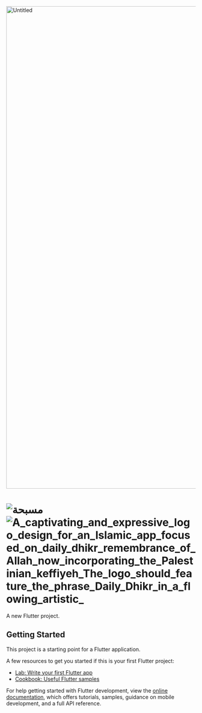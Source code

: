 <img width="1920" height="1284" alt="Untitled" src="https://github.com/user-attachments/assets/0abc9b55-f131-422b-be6c-2907d24b240e" />


# ![مسبحة](https://github.com/user-attachments/assets/6762e73a-2203-4fa3-b713-b6ae10bfa832)![A_captivating_and_expressive_logo_design_for_an_Islamic_app_focused_on_daily_dhikr_remembrance_of_Allah_now_incorporating_the_Palestinian_keffiyeh_The_logo_should_feature_the_phrase_Daily_Dhikr_in_a_flowing_artistic_](https://github.com/user-attachments/assets/567bc77b-230f-4ce1-acc3-7ca65f788770)


A new Flutter project.

## Getting Started

This project is a starting point for a Flutter application.

A few resources to get you started if this is your first Flutter project:

- [Lab: Write your first Flutter app](https://docs.flutter.dev/get-started/codelab)
- [Cookbook: Useful Flutter samples](https://docs.flutter.dev/cookbook)

For help getting started with Flutter development, view the
[online documentation](https://docs.flutter.dev/), which offers tutorials,
samples, guidance on mobile development, and a full API reference.

